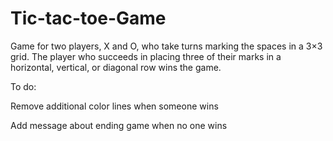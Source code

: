 # Tic-tac-toe-Game
Game for two players, X and O, who take turns marking the spaces in a 3×3 grid. The player who succeeds in placing three of their marks in a horizontal, vertical, or diagonal row wins the game.

To do: 

Remove additional color lines when someone wins

Add message about ending game when no one wins
